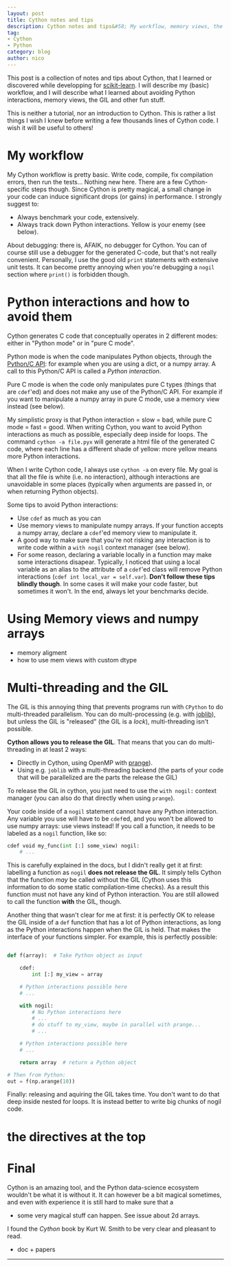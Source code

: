 ```yaml
---
layout: post
title: Cython notes and tips
description: Cython notes and tips&#58; My workflow, memory views, the GIL and other fun stuff
tag:
- Cython
- Python
category: blog
author: nico
---
```


This post is a collection of notes and tips about Cython, that I learned or
discovered while developping for [scikit-learn](https://scikit-learn.org/).
I will describe my (basic) workflow, and I will describe what I learned
about avoiding Python interactions, memory views, the GIL and other fun
stuff.

This is neither a tutorial, nor an introduction to Cython. This is rather a
list things I wish I knew before writing a few thousands lines of Cython
code. I wish it will be useful to others!

# My workflow

My Cython workflow is pretty basic. Write code, compile, fix compilation
errors, then run the tests... Nothing new here. There are a few
Cython-specific steps though. Since Cython is pretty magical, a small change
in your code can induce significant drops (or gains) in performance. I
strongly suggest to:

- Always benchmark your code, extensively.
- Always track down Python interactions. Yellow is your enemy (see below).

About debugging: there is, AFAIK, no debugger for Cython. You can of course
still use a debugger for the generated C-code, but that's not really
convenient. Personally, I use the good old ``print`` statements with
extensive unit tests. It can become pretty annoying when you're debugging a
``nogil`` section where ``print()`` is forbidden though.

# Python interactions and how to avoid them

Cython generates C code that conceptually operates in 2 different modes:
either in "Python mode" or in "pure C mode".

Python mode is when the code manipulates Python objects, through the
[Python/C API](https://docs.python.org/2/c-api/index.html): for example when
you are using a dict, or a numpy array. A call to this Python/C API is
called a *Python interaction*.

Pure C mode is when the code only manipulates pure C types (things that are
``cdef``'ed) and does not make any use of the Python/C API. For example if
you want to manipulate a numpy array in pure C mode, use a memory view
instead (see below).

My simplistic proxy is that Python interaction = slow = bad, while pure C
mode = fast = good. When writing Cython, you want to avoid Python
interactions as much as possible, especially deep inside for loops. The
command ``cython -a file.pyx`` will generate a html file of the generated C
code, where each line has a different shade of yellow: more yellow means
more Python interactions.

When I write Cython code, I always use ``cython -a`` on every file. My goal
is that all the file is white (i.e. no interaction), although interactions
are unavoidable in some places (typically when arguments are passed in, or
when returning Python objects).

Some tips to avoid Python interactions:

- Use ``cdef`` as much as you can
- Use memory views to manipulate numpy arrays. If your function accepts a numpy
  array, declare a ``cdef``'ed memory view to manipulate it.
- A good way to make sure that you're not risking any interaction is to write
  code within a ``with nogil`` context manager (see below).
- For some reason, declaring a variable locally in a function may make some
  interactions disapear. Typically, I noticed that using a local variable as
  an alias to the attribute of a ``cdef``'ed class will remove Python
  interactions (``cdef int local_var = self.var``). **Don't follow these
  tips blindly though**. In some cases it will make your code faster, but
  sometimes it won't. In the end, always let your benchmarks decide.


# Using Memory views and numpy arrays

- memory aligment
- how to use mem views with custom dtype

# Multi-threading and the GIL

The GIL is this annoying thing that prevents programs run with `CPython` to
do multi-threaded parallelism. You can do multi-processing (e.g. with
[joblib](https://joblib.readthedocs.io/en/latest/)), but unless the GIL is
"released" (the GIL is a *lock*), multi-threading isn't possible.

**Cython allows you to release the GIL**. That means that you can do
multi-threading in at least 2 ways:

- Directly in Cython, using OpenMP with
  [prange](https://cython.readthedocs.io/en/latest/src/userguide/parallelism.html)).
- Using e.g. `joblib` with a multi-threading backend (the parts of your code
  that will be parallelized are the parts the release the GIL)

To release the GIL in cython, you just need to use the `with nogil:`
context manager (you can also do that directly when using ``prange``).

Your code inside of a `nogil` statement cannot have any Python interaction.
Any variable you use will have to be `cdef`ed, and you won't be allowed to
use numpy arrays: use views instead! If you call a function, it needs to be
labeled as a `nogil` function, like so:

```python
cdef void my_func(int [:] some_view) nogil:
    # ...
```

This is carefully explained in the docs, but I didn't really get it at
first: labelling a function as ``nogil`` **does not release the GIL**. It
simply tells Cython that the function *may* be called without the GIL
(Cython uses this information to do some static compilation-time checks).
As a result this function must not have any kind of Python interaction.
You are still allowed to call the function **with** the GIL, though.

Another thing that wasn't clear for me at first: it is perfectly OK to
release the GIL inside of a `def` function that has a lot of Python
interactions, as long as the Python interactions happen when the GIL is
held. That makes the interface of your functions simpler. For example, this
is perfectly possible:

```python

def f(array):  # Take Python object as input

    cdef:
        int [:] my_view = array

    # Python interactions possible here
    # ...

    with nogil:
        # No Python interactions here
        # ...
        # do stuff to my_view, maybe in parallel with prange...
        # ...

    # Python interactions possible here
    # ...

    return array  # return a Python object

# Then from Python:
out = f(np.arange(10))
```

Finally: releasing and aquiring the GIL takes time. You don't want to do that
deep inside nested for loops. It is instead better to write big chunks of
nogil code.

# the directives at the top

# Final

Cython is an amazing tool, and the Python data-science ecosystem wouldn't be
what it is without it. It can however be a bit magical sometimes, and even
with experience it is still hard to make sure that a

- some very magical stuff can happen. See issue about 2d arrays.

I found the *Cython* book by Kurt W. Smith to be very clear and pleasant to
read.
+ doc + papers

----